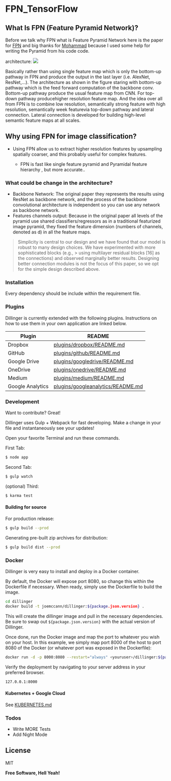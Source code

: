# FPN_TensorFlow

## What Is FPN (Feature Pyramid Network)?
Before we talk why FPN what is Feature Pyramid Network here is the paper for [FPN](https://arxiv.org/abs/1612.03144v2) and big thanks for [Mohammad](https://www.medrxiv.org/content/early/2020/06/12/2020.06.08.20121541) because I used some help for writing the Pyramid from his code code.

architecture: ![](https://cdn-images-1.medium.com/max/1000/1*D_EAjMnlR9v4LqHhEYZJLg.png)

Basically rather than using single feature map which is only the bottom-up pathway in FPN and produce the output in the last layer (i.e. AlexNet, ResNet,...). The architecture as shown in the figure staring with bottom-up pathway which is the feed forward computation of the backbone conv. Bottom-up pathway produce the usual feature map from CNN. For top-down pathway producehigher resolution feature map.  And the idea over all from FPN is to combine low resolution, semantically strong feature with high resolution, semantically week featurevia  top-down  pathway  and  lateral  connection.   Lateral  connection  is  developed  for building high-level semantic feature maps at all scales. 

## Why using FPN for image classification?


- Using FPN allow us to extract higher resolution features by upsampling spatially coarser, and this       probably useful for complex features.  

  - FPN is fast like single feature pyramid and Pyramidal feature hierarchy , but more accurate..


### What could be change in the architecture?

- Backbone Network: The original paper they represents the results using ResNet as backbone network, and the process of the backbone convolutional architecture is independent so you can use any network as backbone network.
- Features channels output: Because in the original paper all levels of the pyramid use shared classifiers/regressors as in a traditional featurized image pyramid,
they fixed the feature dimension (numbers of channels, denoted as d) in all the feature maps.

> Simplicity is central to our design and we have found that
> our model is robust to many design choices. We have experimented with more sophisticated blocks (e.g., >    using multilayer residual blocks [16] as the connections) and observed
marginally better results. Designing better connection modules is not the focus of this paper, so we opt for the simple design described above.


### Installation
Every dependency should be include within the requirement file.
### Plugins

Dillinger is currently extended with the following plugins. Instructions on how to use them in your own application are linked below.

| Plugin | README |
| ------ | ------ |
| Dropbox | [plugins/dropbox/README.md][PlDb] |
| GitHub | [plugins/github/README.md][PlGh] |
| Google Drive | [plugins/googledrive/README.md][PlGd] |
| OneDrive | [plugins/onedrive/README.md][PlOd] |
| Medium | [plugins/medium/README.md][PlMe] |
| Google Analytics | [plugins/googleanalytics/README.md][PlGa] |


### Development

Want to contribute? Great!

Dillinger uses Gulp + Webpack for fast developing.
Make a change in your file and instantaneously see your updates!

Open your favorite Terminal and run these commands.

First Tab:
```sh
$ node app
```

Second Tab:
```sh
$ gulp watch
```

(optional) Third:
```sh
$ karma test
```
#### Building for source
For production release:
```sh
$ gulp build --prod
```
Generating pre-built zip archives for distribution:
```sh
$ gulp build dist --prod
```
### Docker
Dillinger is very easy to install and deploy in a Docker container.

By default, the Docker will expose port 8080, so change this within the Dockerfile if necessary. When ready, simply use the Dockerfile to build the image.

```sh
cd dillinger
docker build -t joemccann/dillinger:${package.json.version} .
```
This will create the dillinger image and pull in the necessary dependencies. Be sure to swap out `${package.json.version}` with the actual version of Dillinger.

Once done, run the Docker image and map the port to whatever you wish on your host. In this example, we simply map port 8000 of the host to port 8080 of the Docker (or whatever port was exposed in the Dockerfile):

```sh
docker run -d -p 8000:8080 --restart="always" <youruser>/dillinger:${package.json.version}
```

Verify the deployment by navigating to your server address in your preferred browser.

```sh
127.0.0.1:8000
```

#### Kubernetes + Google Cloud

See [KUBERNETES.md](https://github.com/joemccann/dillinger/blob/master/KUBERNETES.md)


### Todos

 - Write MORE Tests
 - Add Night Mode

License
----

MIT


**Free Software, Hell Yeah!**

[//]: # (These are reference links used in the body of this note and get stripped out when the markdown processor does its job. There is no need to format nicely because it shouldn't be seen. Thanks SO - http://stackoverflow.com/questions/4823468/store-comments-in-markdown-syntax)


   [dill]: <https://github.com/joemccann/dillinger>
   [git-repo-url]: <https://github.com/joemccann/dillinger.git>
   [john gruber]: <http://daringfireball.net>
   [df1]: <http://daringfireball.net/projects/markdown/>
   [markdown-it]: <https://github.com/markdown-it/markdown-it>
   [Ace Editor]: <http://ace.ajax.org>
   [node.js]: <http://nodejs.org>
   [Twitter Bootstrap]: <http://twitter.github.com/bootstrap/>
   [jQuery]: <http://jquery.com>
   [@tjholowaychuk]: <http://twitter.com/tjholowaychuk>
   [express]: <http://expressjs.com>
   [AngularJS]: <http://angularjs.org>
   [Gulp]: <http://gulpjs.com>

   [PlDb]: <https://github.com/joemccann/dillinger/tree/master/plugins/dropbox/README.md>
   [PlGh]: <https://github.com/joemccann/dillinger/tree/master/plugins/github/README.md>
   [PlGd]: <https://github.com/joemccann/dillinger/tree/master/plugins/googledrive/README.md>
   [PlOd]: <https://github.com/joemccann/dillinger/tree/master/plugins/onedrive/README.md>
   [PlMe]: <https://github.com/joemccann/dillinger/tree/master/plugins/medium/README.md>
   [PlGa]: <https://github.com/RahulHP/dillinger/blob/master/plugins/googleanalytics/README.md>
